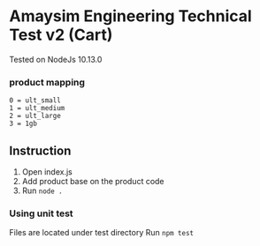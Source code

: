 # Amaysim Engineering Technical Test v2 (Cart)

Tested on NodeJs 10.13.0

### product mapping
```
0 = ult_small
1 = ult_medium
2 = ult_large
3 = 1gb
```

## Instruction
1. Open index.js
2. Add product base on the product code
3. Run `node .`

### Using unit test
Files are located under test directory
Run `npm test`

